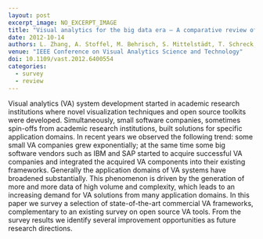 ```yaml
---
layout: post
excerpt_image: NO_EXCERPT_IMAGE
title: "Visual analytics for the big data era — A comparative review of state-of-the-art commercial systems"
date: 2012-10-14
authors: L. Zhang, A. Stoffel, M. Behrisch, S. Mittelstädt, T. Schreck, R. Pompl, S. Weber, H. Last & D. Keim
venue: "IEEE Conference on Visual Analytics Science and Technology"
doi: 10.1109/vast.2012.6400554
categories:
  - survey
  - review
---
```

Visual analytics (VA) system development started in academic research institutions where novel visualization techniques and open source toolkits were developed. Simultaneously, small software companies, sometimes spin-offs from academic research institutions, built solutions for specific application domains. In recent years we observed the following trend: some small VA companies grew exponentially; at the same time some big software vendors such as IBM and SAP started to acquire successful VA companies and integrated the acquired VA components into their existing frameworks. Generally the application domains of VA systems have broadened substantially. This phenomenon is driven by the generation of more and more data of high volume and complexity, which leads to an increasing demand for VA solutions from many application domains. In this paper we survey a selection of state-of-the-art commercial VA frameworks, complementary to an existing survey on open source VA tools. From the survey results we identify several improvement opportunities as future research directions.
